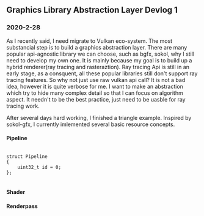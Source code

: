 ## Graphics Library Abstraction Layer Devlog 1
### 2020-2-28

As I recently said, I need migrate to Vulkan eco-system. The most substancial step is to build a graphics abstraction layer. There are many popular api-agnostic library we can choose, such as bgfx, sokol, why I still need to develop my own one. It is mainly because my goal is to build up a hybrid renderer(ray tracing and rasteraztion). Ray tracing Api is still in an early stage, as a consquent, all these popular libraries still don't support ray tracing features. So why not just use raw vulkan api call? It is not a bad idea, however it is quite verbose for me. I want to make an abstraction which try to hide many complex detail so that I can focus on algorithm aspect. It needn't to be the best practice, just need to be uasble for ray tracing work.

After several days hard working, I finished a triangle example. Inspired by sokol-gfx, I currently imlemented several basic resource concepts.

#### Pipeline
<pre>
<code>
struct Pipeline
{
    uint32_t id = 0;
};
</code>
</pre>

#### Shader

#### Renderpass